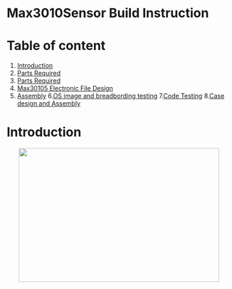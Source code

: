 # Max3010Sensor Build Instruction
# Table of content
1. [Introduction](#introdution)
2. [Parts Required](#parts-required)
3. [Parts Required](#parts-required)
4. [Max30105 Electronic File Design](#Max30105-Electronic-File-Design)
5. [Assembly](#Assembly)
6.[OS image and breadbording testing](#os-image-and-breadbording-testing)
7.[Code Testing](#code-testing)
8.[Case design and Assembly](#case-design-and-assembly)

# Introduction
<div style="vertical-align:middle;text-align:center"">
<img src='https://user-images.githubusercontent.com/43187603/48815301-07242580-ed0c-11e8-836c-ad78ff526679.jpg' height=300 width=450></div>


